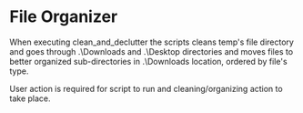 # File Organizer

When executing clean_and_declutter the scripts cleans temp's file directory and goes through .\Downloads and .\Desktop directories and moves files to better organized sub-directories in .\Downloads location, ordered by file's type.

User action is required for script to run and cleaning/organizing action to take place.
